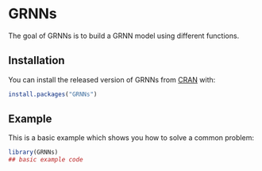 
# GRNNs

<!-- badges: start -->
<!-- badges: end -->

The goal of GRNNs is to build a GRNN model using different functions.

## Installation

You can install the released version of GRNNs from [CRAN](https://CRAN.R-project.org) with:

``` r
install.packages("GRNNs")
```

## Example

This is a basic example which shows you how to solve a common problem:

``` r
library(GRNNs)
## basic example code
```

